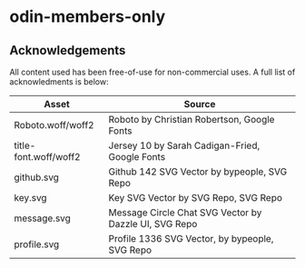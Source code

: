 # odin-members-only

## Acknowledgements

All content used has been free-of-use for non-commercial uses. A full list of acknowledments is below:

| Asset | Source |
| ------ | ------ |
| Roboto.woff/woff2 | Roboto by Christian Robertson, Google Fonts |
| title-font.woff/woff2 | Jersey 10 by Sarah Cadigan-Fried, Google Fonts |
| github.svg | Github 142 SVG Vector by bypeople, SVG Repo |
| key.svg | Key SVG Vector by SVG Repo, SVG Repo |
| message.svg | Message Circle Chat SVG Vector by Dazzle UI, SVG Repo |
| profile.svg | Profile 1336 SVG Vector, by bypeople, SVG Repo |